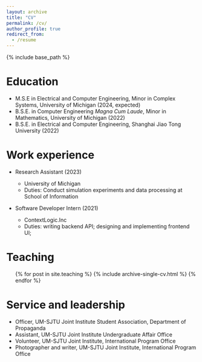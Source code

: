 ```yaml
---
layout: archive
title: "CV"
permalink: /cv/
author_profile: true
redirect_from:
  - /resume
---
```


{% include base_path %}

Education
======
* M.S.E in Electrical and Computer Engineering, Minor in Complex Systems, University of Michigan (2024, expected)
* B.S.E. in Computer Engineering *Magna Cum Laude*, Minor in Mathematics, University of Michigan (2022)
* B.S.E. in Electrical and Computer Engineering, Shanghai Jiao Tong University (2022)

Work experience
======
* Research Assistant (2023)
  * University of Michigan
  * Duties: Conduct simulation experiments and data processing at School of Information

* Software Developer Intern (2021)
  * ContextLogic.Inc
  * Duties: writing backend API; designing and implementing frontend UI;
  
<!--
Skills
======
* Software Tools:
  * Cadence Virtuoso
  * LTSpice
  * Git
  * Jenkins
  * MATLAB
* Programming Languages:
  * C++
  * Python
  * Javascript
  * Julia


Publications
======
  <ul>{% for post in site.publications %}
    {% include archive-single-cv.html %}
  {% endfor %}</ul>
  
Talks
======
  <ul>{% for post in site.talks %}
    {% include archive-single-talk-cv.html %}
  {% endfor %}</ul> -->
  
Teaching
======
  <ul>{% for post in site.teaching %}
    {% include archive-single-cv.html %}
  {% endfor %}</ul>
  
Service and leadership
======
* Officer, UM-SJTU Joint Institute Student Association, Department of Propaganda
* Assistant, UM-SJTU Joint Institute Undergraduate Affair Office
* Volunteer, UM-SJTU Joint Institute, International Program Office
* Photographer and writer, UM-SJTU Joint Institute, International Program Office

<!--Further Details
======
You may view my detailed curriculum vitae via this [link](https://drive.google.com/file/d/1cQ8c-JG4oz7NJfvTTuMhXb5j0EEdpr2L/view?usp=drive_link).
-->
